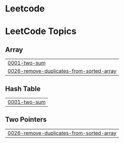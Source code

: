 # Leetcode
<!---LeetCode Topics Start-->
# LeetCode Topics
## Array
|  |
| ------- |
| [0001-two-sum](https://github.com/kiranmai1226/Leetcode/tree/master/0001-two-sum) |
| [0026-remove-duplicates-from-sorted-array](https://github.com/kiranmai1226/Leetcode/tree/master/0026-remove-duplicates-from-sorted-array) |
## Hash Table
|  |
| ------- |
| [0001-two-sum](https://github.com/kiranmai1226/Leetcode/tree/master/0001-two-sum) |
## Two Pointers
|  |
| ------- |
| [0026-remove-duplicates-from-sorted-array](https://github.com/kiranmai1226/Leetcode/tree/master/0026-remove-duplicates-from-sorted-array) |
<!---LeetCode Topics End-->